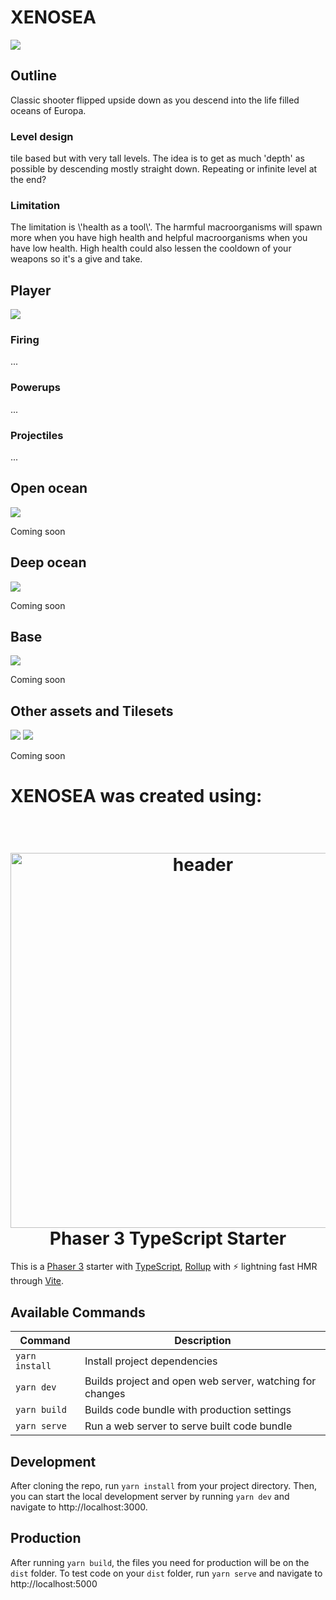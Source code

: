 

<h1>XENOSEA</h1>
<img src = 'doc/assets/title.png'>

<h2>Outline</h2>
<p>
Classic shooter flipped upside down as you descend into the life filled oceans of Europa. 
</p>
  <h3> Level design </h3>
  <p>tile based but with very tall levels. The idea is to get as much 'depth' as possible by descending mostly straight down. Repeating or infinite level at the end?
  </p>
  <h3>Limitation</h3>
  <p>
  The limitation is \'health as a tool\'. The harmful macroorganisms will spawn more when you have high health and helpful macroorganisms when you have low health.  High health could also lessen the cooldown of your weapons so it's a give and take.
  </p>
<h2>Player</h2>
<img src = 'doc/assets/player.png'>
  <h3>Firing</h3>
  <p>...
  </p>
  <h3>Powerups</h3>
  <p>...
  </p>
  <h3>Projectiles</h3>
  <p>...
  </p>
<h2>Open ocean</h2>
<img src = 'doc/assets/ocean.png'>
  <p>Coming soon</p>
<h2>Deep ocean</h2>
<img src = 'doc/assets/deep.png'>
  <p>Coming soon</p>

<h2>Base</h2>
<img src = 'doc/assets/base.png'>
  <p>Coming soon</p>

<h2>Other assets and Tilesets</h2>
<img src = 'doc/assets/rock.png'>
<img src = 'doc/assets/metroidvania.png'>
  <p>Coming soon</p>

<!--
###########################################################################

--> 
<h1>XENOSEA was created using:</h1>
<h1 align="center">
  <br>
  <a href="https://github.com/geocine/phaser3-rollup-typescript#readme"><img src="https://i.imgur.com/6lcIxDs.png" alt="header" width="600"/></a>
  <br>
  Phaser 3 TypeScript Starter
  <br>
</h1>

This is a [Phaser 3](https://github.com/photonstorm/phaser) starter with [TypeScript](https://www.typescriptlang.org/), [Rollup](https://rollupjs.org) with ⚡️ lightning fast HMR through [Vite](https://vitejs.dev/).

## Available Commands

| Command | Description |
|---------|-------------|
| `yarn install` | Install project dependencies |
| `yarn dev` | Builds project and open web server, watching for changes |
| `yarn build` | Builds code bundle with production settings  |
| `yarn serve` | Run a web server to serve built code bundle |

## Development

After cloning the repo, run `yarn install` from your project directory. Then, you can start the local development
server by running `yarn dev` and navigate to http://localhost:3000.

## Production

After running `yarn build`, the files you need for production will be on the `dist` folder. To test code on your `dist` folder, run `yarn serve` and navigate to http://localhost:5000